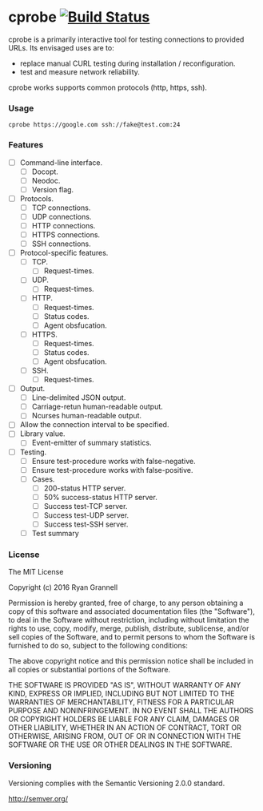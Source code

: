 
# cprobe [![Build Status](https://travis-ci.org/rgrannell1/cprobe.png?branch=master)](https://travis-ci.org/rgrannell1/cprobe)

cprobe is a primarily interactive tool for testing connections to provided URLs. Its envisaged uses are to:

- replace manual CURL testing during installation / reconfiguration.
- test and measure network reliability.

cprobe works supports common protocols (http, https, ssh).





### Usage

```
cprobe https://google.com ssh://fake@test.com:24
```

### Features

- [ ] Command-line interface.
	- [ ] Docopt.
	- [ ] Neodoc.
	- [ ] Version flag.
- [ ] Protocols.
	- [ ] TCP connections.
	- [ ] UDP connections.
	- [ ] HTTP connections.
	- [ ] HTTPS connections.
	- [ ] SSH connections.
- [ ] Protocol-specific features.
	- [ ] TCP.
		- [ ] Request-times.
	- [ ] UDP.
		- [ ] Request-times.
	- [ ] HTTP.
		- [ ] Request-times.
		- [ ] Status codes.
		- [ ] Agent obsfucation.
	- [ ] HTTPS.
		- [ ] Request-times.
		- [ ] Status codes.
		- [ ] Agent obsfucation.
	- [ ] SSH.
		- [ ] Request-times.
- [ ] Output.
	- [ ] Line-delimited JSON output.
	- [ ] Carriage-retun human-readable output.
	- [ ] Ncurses human-readable output.
- [ ] Allow the connection interval to be specified.
- [ ] Library value.
	- [ ] Event-emitter of summary statistics.
- [ ] Testing.
	- [ ] Ensure test-procedure works with false-negative.
	- [ ] Ensure test-procedure works with false-positive.
	- [ ] Cases.
		- [ ] 200-status HTTP server.
		- [ ] 50% success-status HTTP server.
		- [ ] Success test-TCP server. 
		- [ ] Success test-UDP server.
		- [ ] Success test-SSH server.
	- [ ] Test summary

### License

The MIT License

Copyright (c) 2016 Ryan Grannell

Permission is hereby granted, free of charge, to any person obtaining a copy of this software and associated documentation files (the "Software"), to deal in the Software without restriction, including without limitation the rights to use, copy, modify, merge, publish, distribute, sublicense, and/or sell copies of the Software, and to permit persons to whom the Software is furnished to do so, subject to the following conditions:

The above copyright notice and this permission notice shall be included in all copies or substantial portions of the Software.

THE SOFTWARE IS PROVIDED "AS IS", WITHOUT WARRANTY OF ANY KIND, EXPRESS OR IMPLIED, INCLUDING BUT NOT LIMITED TO THE WARRANTIES OF MERCHANTABILITY, FITNESS FOR A PARTICULAR PURPOSE AND NONINFRINGEMENT. IN NO EVENT SHALL THE AUTHORS OR COPYRIGHT HOLDERS BE LIABLE FOR ANY CLAIM, DAMAGES OR OTHER LIABILITY, WHETHER IN AN ACTION OF CONTRACT, TORT OR OTHERWISE, ARISING FROM, OUT OF OR IN CONNECTION WITH THE SOFTWARE OR THE USE OR OTHER DEALINGS IN THE SOFTWARE.

### Versioning

Versioning complies with the Semantic Versioning 2.0.0 standard.

http://semver.org/
